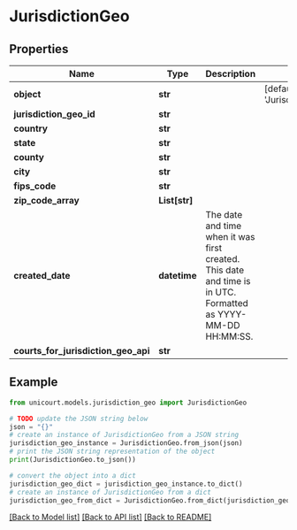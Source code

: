 # JurisdictionGeo


## Properties

Name | Type | Description | Notes
------------ | ------------- | ------------- | -------------
**object** | **str** |  | [default to 'JurisdictionGeo']
**jurisdiction_geo_id** | **str** |  | 
**country** | **str** |  | 
**state** | **str** |  | 
**county** | **str** |  | 
**city** | **str** |  | 
**fips_code** | **str** |  | 
**zip_code_array** | **List[str]** |  | 
**created_date** | **datetime** | The date and time when it was first created. This date and time is in UTC. Formatted as YYYY-MM-DD HH:MM:SS. | 
**courts_for_jurisdiction_geo_api** | **str** |  | 

## Example

```python
from unicourt.models.jurisdiction_geo import JurisdictionGeo

# TODO update the JSON string below
json = "{}"
# create an instance of JurisdictionGeo from a JSON string
jurisdiction_geo_instance = JurisdictionGeo.from_json(json)
# print the JSON string representation of the object
print(JurisdictionGeo.to_json())

# convert the object into a dict
jurisdiction_geo_dict = jurisdiction_geo_instance.to_dict()
# create an instance of JurisdictionGeo from a dict
jurisdiction_geo_from_dict = JurisdictionGeo.from_dict(jurisdiction_geo_dict)
```
[[Back to Model list]](../README.md#documentation-for-models) [[Back to API list]](../README.md#documentation-for-api-endpoints) [[Back to README]](../README.md)


